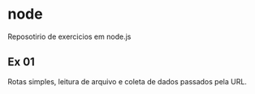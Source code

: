 # node
Reposotirio de exercicios em node.js

## Ex 01
Rotas simples, leitura de arquivo e coleta de dados passados pela URL.